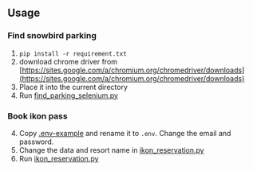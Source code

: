 ## Usage


### Find snowbird parking

1. `pip install -r requirement.txt`
2. download chrome driver from [https://sites.google.com/a/chromium.org/chromedriver/downloads](https://sites.google.com/a/chromium.org/chromedriver/downloads)
3. Place it into the current directory
4. Run [find_parking_selenium.py](find_parking_selenium.py)

### Book ikon pass 
 4. Copy [.env-example](.env-example) and rename it to `.env`. Change the email and password.
 5. Change the data and resort name in [ikon_reservation.py](ikon_reservation.py)
 6. Run [ikon_reservation.py](ikon_reservation.py)